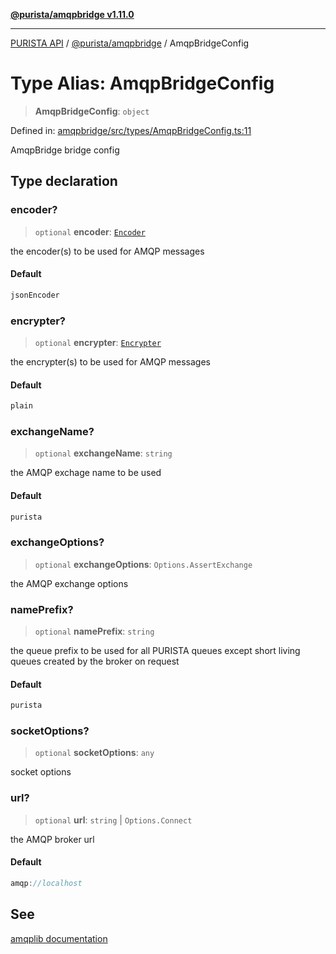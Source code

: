 [**@purista/amqpbridge v1.11.0**](../README.md)

***

[PURISTA API](../../../packages.md) / [@purista/amqpbridge](../README.md) / AmqpBridgeConfig

# Type Alias: AmqpBridgeConfig

> **AmqpBridgeConfig**: `object`

Defined in: [amqpbridge/src/types/AmqpBridgeConfig.ts:11](https://github.com/puristajs/purista/blob/master/packages/amqpbridge/src/types/AmqpBridgeConfig.ts#L11)

AmqpBridge bridge config

## Type declaration

### encoder?

> `optional` **encoder**: [`Encoder`](Encoder.md)

the encoder(s) to be used for AMQP messages

#### Default

```ts
jsonEncoder
```

### encrypter?

> `optional` **encrypter**: [`Encrypter`](Encrypter.md)

the encrypter(s) to be used for AMQP messages

#### Default

```ts
plain
```

### exchangeName?

> `optional` **exchangeName**: `string`

the AMQP exchage name to be used

#### Default

```ts
purista
```

### exchangeOptions?

> `optional` **exchangeOptions**: `Options.AssertExchange`

the AMQP exchange options

### namePrefix?

> `optional` **namePrefix**: `string`

the queue prefix to be used for all PURISTA queues except short living queues created by the broker on request

#### Default

```ts
purista
```

### socketOptions?

> `optional` **socketOptions**: `any`

socket options

### url?

> `optional` **url**: `string` \| `Options.Connect`

the AMQP broker url

#### Default

```ts
amqp://localhost
```

## See

[amqplib documentation](https://amqp-node.github.io/amqplib/)
